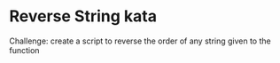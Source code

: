 # Reverse String kata

Challenge: create a script to reverse the order of any string given to the function

